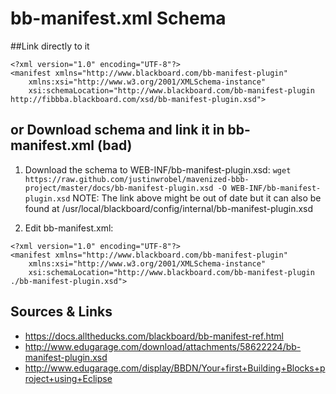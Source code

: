 # bb-manifest.xml Schema


##Link directly to it
```
<?xml version="1.0" encoding="UTF-8"?>
<manifest xmlns="http://www.blackboard.com/bb-manifest-plugin"
    xmlns:xsi="http://www.w3.org/2001/XMLSchema-instance"
    xsi:schemaLocation="http://www.blackboard.com/bb-manifest-plugin http://fibbba.blackboard.com/xsd/bb-manifest-plugin.xsd">
```

## or Download schema and link it in bb-manifest.xml (bad)
1. Download the schema to WEB-INF/bb-manifest-plugin.xsd:
   `wget  https://raw.github.com/justinwrobel/mavenized-bbb-project/master/docs/bb-manifest-plugin.xsd -O WEB-INF/bb-manifest-plugin.xsd`
   NOTE: The link above might be out of date but it can also be found at /usr/local/blackboard/config/internal/bb-manifest-plugin.xsd
   

2. Edit bb-manifest.xml:
```
<?xml version="1.0" encoding="UTF-8"?>
<manifest xmlns="http://www.blackboard.com/bb-manifest-plugin"
    xmlns:xsi="http://www.w3.org/2001/XMLSchema-instance"
    xsi:schemaLocation="http://www.blackboard.com/bb-manifest-plugin ./bb-manifest-plugin.xsd">
```

## Sources & Links
 * https://docs.alltheducks.com/blackboard/bb-manifest-ref.html
 * http://www.edugarage.com/download/attachments/58622224/bb-manifest-plugin.xsd 
 * http://www.edugarage.com/display/BBDN/Your+first+Building+Blocks+project+using+Eclipse
